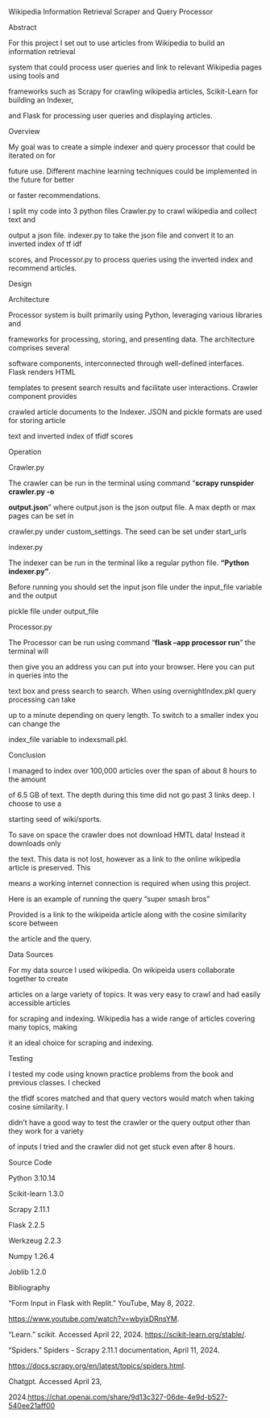 ﻿<a name="br1"></a> 

Wikipedia Information Retrieval Scraper and Query Processor

Abstract

For this project I set out to use articles from Wikipedia to build an information retrieval

system that could process user queries and link to relevant Wikipedia pages using tools and

frameworks such as Scrapy for crawling wikipedia articles, Scikit-Learn for building an Indexer,

and Flask for processing user queries and displaying articles.

Overview

My goal was to create a simple indexer and query processor that could be iterated on for

future use. Different machine learning techniques could be implemented in the future for better

or faster recommendations.

I split my code into 3 python files Crawler.py to crawl wikipedia and collect text and

output a json file. indexer.py to take the json file and convert it to an inverted index of tf idf

scores, and Processor.py to process queries using the inverted index and recommend articles.

Design

Architecture

Processor system is built primarily using Python, leveraging various libraries and

frameworks for processing, storing, and presenting data. The architecture comprises several

software components, interconnected through well-defined interfaces. Flask renders HTML

templates to present search results and facilitate user interactions. Crawler component provides

crawled article documents to the Indexer. JSON and pickle formats are used for storing article

text and inverted index of tfidf scores



<a name="br2"></a> 

Operation

Crawler.py

The crawler can be run in the terminal using command “**scrapy runspider crawler.py -o**

**output.json**” where output.json is the json output file. A max depth or max pages can be set in

crawler.py under custom\_settings. The seed can be set under start\_urls

indexer.py

The indexer can be run in the terminal like a regular python file. **“Python indexer.py”**.

Before running you should set the input json file under the input\_file variable and the output

pickle file under output\_file

Processor.py

The Processor can be run using command “**flask –app processor run**” the terminal will

then give you an address you can put into your browser. Here you can put in queries into the

text box and press search to search. When using overnightIndex.pkl query processing can take

up to a minute depending on query length. To switch to a smaller index you can change the

index\_file variable to indexsmall.pkl.

Conclusion

I managed to index over 100,000 articles over the span of about 8 hours to the amount

of 6.5 GB of text. The depth during this time did not go past 3 links deep. I choose to use a

starting seed of wiki/sports.



<a name="br3"></a> 

To save on space the crawler does not download HMTL data! Instead it downloads only

the text. This data is not lost, however as a link to the online wikipedia article is preserved. This

means a working internet connection is required when using this project.



<a name="br4"></a> 

Here is an example of running the query “super smash bros”

Provided is a link to the wikipeida article along with the cosine similarity score between

the article and the query.

Data Sources

For my data source I used wikipedia. On wikipeida users collaborate together to create

articles on a large variety of topics. It was very easy to crawl and had easily accessible articles

for scraping and indexing. Wikipedia has a wide range of articles covering many topics, making

it an ideal choice for scraping and indexing.

Testing

I tested my code using known practice problems from the book and previous classes. I checked

the tfidf scores matched and that query vectors would match when taking cosine similarity. I

didn’t have a good way to test the crawler or the query output other than they work for a variety

of inputs I tried and the crawler did not get stuck even after 8 hours.



<a name="br5"></a> 

Source Code

Python 3.10.14

Scikit-learn 1.3.0

Scrapy 2.11.1

Flask 2.2.5

Werkzeug 2.2.3

Numpy 1.26.4

Joblib 1.2.0

Bibliography

“Form Input in Flask with Replit.” YouTube, May 8, 2022.

https://www.youtube.com/watch?v=wbyjxDRnsYM.

“Learn.” scikit. Accessed April 22, 2024. https://scikit-learn.org/stable/.

“Spiders.” Spiders - Scrapy 2.11.1 documentation, April 11, 2024.

https://docs.scrapy.org/en/latest/topics/spiders.html.

Chatgpt. Accessed April 23,

2024\.https://chat.openai.com/share/9d13c327-06de-4e9d-b527-540ee21aff00

